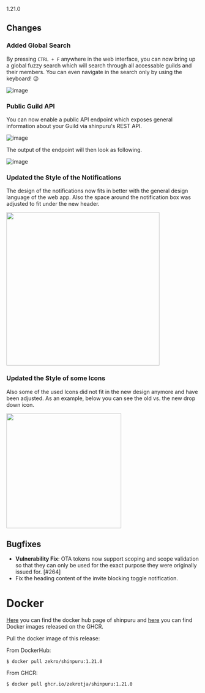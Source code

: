 1.21.0

## Changes

### Added Global Search

By pressing `CTRL + F` anywhere in the web interface, you can now bring up a global fuzzy search which will search through all accessable guilds and their members. You can even navigate in the search only by using the keyboard! 😉

![image](https://user-images.githubusercontent.com/16734205/128348276-8a81ebf3-21eb-4da6-bac0-88ec3ff4bf78.png)


### Public Guild API

You can now enable a public API endpoint which exposes general information about your Guild via shinpuru's REST API.

![image](https://user-images.githubusercontent.com/16734205/128348885-e1e2dffc-6629-40db-b184-4fac8ac94e03.png)

The output of the endpoint will then look as following.

![image](https://user-images.githubusercontent.com/16734205/128349603-ebaa5bbf-6917-44f8-b296-05b05bf5be9e.png)


### Updated the Style of the Notifications

The design of the notifications now fits in better with the general design language of the web app. Also the space around the notification box was adjusted to fit under the new header.

<img src="https://user-images.githubusercontent.com/16734205/128346539-9dd58670-3b80-426a-9900-bd537e6be85c.png" height="400" />

### Updated the Style of some Icons

Also some of the used Icons did not fit in the new design anymore and have been adjusted. As an example, below you can see the old vs. the new drop down icon.

<img src="https://user-images.githubusercontent.com/16734205/128347326-1138f5c1-6bac-4887-9b2a-915370343dca.png
" width="300" />




## Bugfixes

- **Vulnerability Fix**: OTA tokens now support scoping and scope validation so that they can only be used for the exact purpose they were originally issued for. [#264]
- Fix the heading content of the invite blocking toggle notification.

# Docker

[Here](https://hub.docker.com/r/zekro/shinpuru) you can find the docker hub page of shinpuru and [here](https://github.com/zekroTJA?tab=packages&repo_name=shinpuru) you can find Docker images released on the GHCR.

Pull the docker image of this release:

From DockerHub:

```
$ docker pull zekro/shinpuru:1.21.0
```

From GHCR:

```
$ docker pull ghcr.io/zekrotja/shinpuru:1.21.0
```
